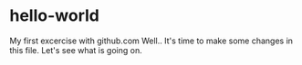 # hello-world
My first excercise with github.com
Well.. It's time to make some changes in this file. Let's see what is going on.
